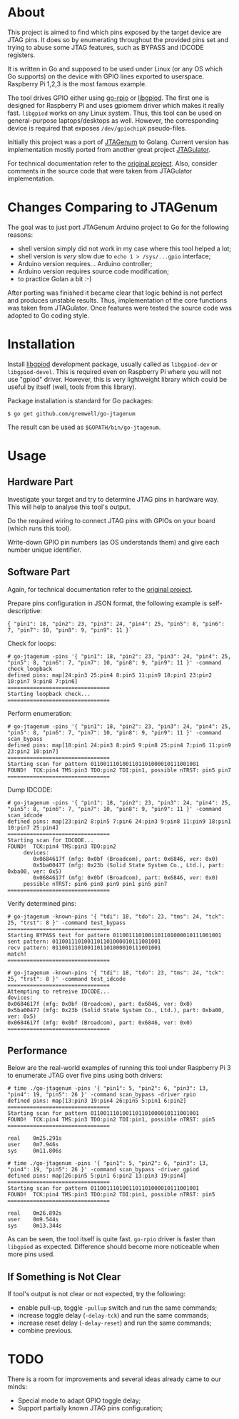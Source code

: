 # About

This project is aimed to find which pins exposed by the target device are JTAG
pins. It does so by enumerating throughout the provided pins set and trying to
abuse some JTAG features, such as BYPASS and IDCODE registers.

It is written in Go and supposed to be used under Linux (or any OS which Go
supports) on the device with GPIO lines exported to userspace. Raspberry Pi 1,2,3 is the
most famous example.

The tool drives GPIO either using
[go-rpio](https://github.com/stianeikeland/go-rpio) or
[libgpiod](https://git.kernel.org/pub/scm/libs/libgpiod/libgpiod.git). The first
one is designed for Raspberry Pi and uses gpiomem driver which makes it really
fast. `libgpiod` works on any Linux system. Thus, this tool can be used on
general-purpose laptops/desktops as well. However, the corresponding device is
required that exposes `/dev/gpiochipX` pseudo-files.

Initially this project was a port of
[JTAGenum](https://github.com/cyphunk/JTAGenum/) to Golang. Current version has
implementation mostly ported from another great project
[JTAGulator](https://github.com/grandideastudio/jtagulator).

For technical documentation refer to the [original
project](https://github.com/cyphunk/JTAGenum/blob/master/README.md). Also,
consider comments in the source code that were taken from JTAGulator
implementation.

# Changes Comparing to JTAGenum

The goal was to just port JTAGenum Arduino project to Go for the following
reasons:
- shell version simply did not work in my case where this tool helped a lot;
- shell version is *very* slow due to `echo 1 > /sys/...gpio` interface;
- Arduino version requires... Arduino controller;
- Arduino version requires source code modification;
- to practice Golan a bit :-)

After porting was finished it became clear that logic behind is not perfect and
produces unstable results. Thus, implementation of the core functions was taken
from JTAGulator. Once features were tested the source code was adopted to Go
coding style.

# Installation

Install [libgpiod](https://git.kernel.org/pub/scm/libs/libgpiod/libgpiod.git)
development package, usually called as `libgpiod-dev` or `libgpiod-devel`. This
is required even on Raspberry Pi where you will not use "gpiod" driver. However,
this is very lightweight library which could be useful by itself (well, tools
from this library).

Package installation is standard for Go packages:

```
$ go get github.com/gremwell/go-jtagenum
```

The result can be used as `$GOPATH/bin/go-jtagenum`.

# Usage

## Hardware Part

Investigate your target and try to determine JTAG pins in hardware way. This
will help to analyse this tool's output.

Do the required wiring to connect JTAG pins with GPIOs on your board (which runs
this tool).

Write-down GPIO pin numbers (as OS understands them) and give each number unique
identifier.

## Software Part

Again, for technical documentation refer to the [original
project](https://github.com/cyphunk/JTAGenum/blob/master/README.md).

Prepare pins configuration in JSON format, the following example is
self-descriptive:
```
{ "pin1": 18, "pin2": 23, "pin3": 24, "pin4": 25, "pin5": 8, "pin6": 7, "pin7": 10, "pin8": 9, "pin9": 11 }`
```

Check for loops:
```
# go-jtagenum -pins '{ "pin1": 18, "pin2": 23, "pin3": 24, "pin4": 25, "pin5": 8, "pin6": 7, "pin7": 10, "pin8": 9, "pin9": 11 }' -command check_loopback
defined pins: map[24:pin3 25:pin4 8:pin5 11:pin9 18:pin1 23:pin2 10:pin7 9:pin8 7:pin6]
================================
Starting loopback check...
================================
```

Perform enumeration:
```
# go-jtagenum -pins '{ "pin1": 18, "pin2": 23, "pin3": 24, "pin4": 25, "pin5": 8, "pin6": 7, "pin7": 10, "pin8": 9, "pin9": 11 }' -command scan_bypass
defined pins: map[18:pin1 24:pin3 8:pin5 9:pin8 25:pin4 7:pin6 11:pin9 23:pin2 10:pin7]
================================
Starting scan for pattern 0110011101001101101000010111001001
FOUND!  TCK:pin4 TMS:pin3 TDO:pin2 TDI:pin1, possible nTRST: pin5 pin7 
================================
```

Dump IDCODE:
```
# go-jtagenum -pins '{ "pin1": 18, "pin2": 23, "pin3": 24, "pin4": 25, "pin5": 8, "pin6": 7, "pin7": 10, "pin8": 9, "pin9": 11 }' -command scan_idcode
defined pins: map[23:pin2 8:pin5 7:pin6 24:pin3 9:pin8 11:pin9 18:pin1 10:pin7 25:pin4]
================================
Starting scan for IDCODE...
FOUND!  TCK:pin4 TMS:pin3 TDO:pin2
     devices:
        0x0684617f (mfg: 0x0bf (Broadcom), part: 0x6846, ver: 0x0)
        0x5ba00477 (mfg: 0x23b (Solid State System Co., Ltd.), part: 0xba00, ver: 0x5)
        0x0684617f (mfg: 0x0bf (Broadcom), part: 0x6846, ver: 0x0)
     possible nTRST: pin6 pin8 pin9 pin1 pin5 pin7 
================================
```

Verify determined pins:
```
# go-jtagenum -known-pins '{ "tdi": 18, "tdo": 23, "tms": 24, "tck": 25, "trst": 8 }' -command test_bypass
================================
Starting BYPASS test for pattern 0110011101001101101000010111001001
sent pattern: 0110011101001101101000010111001001
recv pattern: 0110011101001101101000010111001001
match!
================================
```

```
# go-jtagenum -known-pins '{ "tdi": 18, "tdo": 23, "tms": 24, "tck": 25, "trst": 8 }' -command test_idcode
================================
Attempting to retreive IDCODE...
devices:
0x0684617f (mfg: 0x0bf (Broadcom), part: 0x6846, ver: 0x0)
0x5ba00477 (mfg: 0x23b (Solid State System Co., Ltd.), part: 0xba00, ver: 0x5)
0x0684617f (mfg: 0x0bf (Broadcom), part: 0x6846, ver: 0x0)
================================
```

## Performance

Below are the real-world examples of running this tool under Raspberry Pi 3 to
enumerate JTAG over five pins using both drivers:

```
# time ./go-jtagenum -pins '{ "pin1": 5, "pin2": 6, "pin3": 13, "pin4": 19, "pin5": 26 }' -command scan_bypass -driver rpio
defined pins: map[13:pin3 19:pin4 26:pin5 5:pin1 6:pin2]
================================
Starting scan for pattern 0110011101001101101000010111001001
FOUND!  TCK:pin4 TMS:pin3 TDO:pin2 TDI:pin1, possible nTRST: pin5
================================

real    0m25.291s
user    0m7.946s
sys     0m11.806s
```

```
# time ./go-jtagenum -pins '{ "pin1": 5, "pin2": 6, "pin3": 13, "pin4": 19, "pin5": 26 }' -command scan_bypass -driver gpiod
defined pins: map[26:pin5 5:pin1 6:pin2 13:pin3 19:pin4]
================================
Starting scan for pattern 0110011101001101101000010111001001
FOUND!  TCK:pin4 TMS:pin3 TDO:pin2 TDI:pin1, possible nTRST: pin5
================================

real    0m26.892s
user    0m9.544s
sys     0m13.344s
```

As can be seen, the tool itself is quite fast. `go-rpio` driver is faster than
`libgpiod` as expected. Difference should become more noticeable when more pins
used.

## If Something is Not Clear

If tool's output is not clear or not expected, try the following:
- enable pull-up, toggle `-pullup` switch and run the same commands;
- increase toggle delay (`-delay-tck`) and run the same commands;
- increase reset delay (`-delay-reset`) and run the same commands;
- combine previous.

# TODO

There is a room for improvements and several ideas already came to our minds:
- Special mode to adapt GPIO toggle delay;
- Support partially known JTAG pins configuration;
